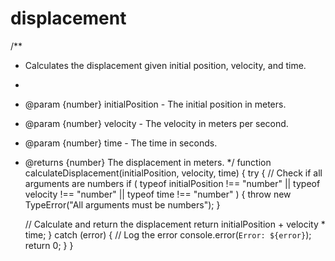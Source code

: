 # displacement
/**
 * Calculates the displacement given initial position, velocity, and time.
 * 
 * @param {number} initialPosition - The initial position in meters.
 * @param {number} velocity - The velocity in meters per second.
 * @param {number} time - The time in seconds.
 * @returns {number} The displacement in meters.
 */
function calculateDisplacement(initialPosition, velocity, time) {
  try {
    // Check if all arguments are numbers
    if (
      typeof initialPosition !== "number" ||
      typeof velocity !== "number" ||
      typeof time !== "number"
    ) {
      throw new TypeError("All arguments must be numbers");
    }

    // Calculate and return the displacement
    return initialPosition + velocity * time;
  } catch (error) {
    // Log the error
    console.error(`Error: ${error}`);
    return 0;
  }
}
